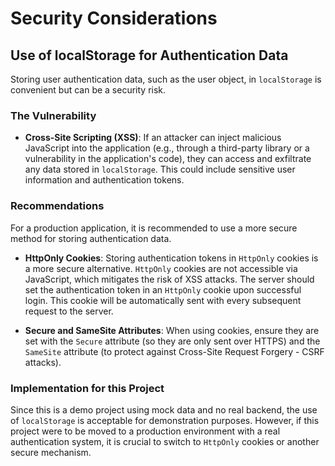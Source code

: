 # Security Considerations

## Use of localStorage for Authentication Data

Storing user authentication data, such as the user object, in `localStorage` is convenient but can be a security risk.

### The Vulnerability

- **Cross-Site Scripting (XSS)**: If an attacker can inject malicious JavaScript into the application (e.g., through a third-party library or a vulnerability in the application's code), they can access and exfiltrate any data stored in `localStorage`. This could include sensitive user information and authentication tokens.

### Recommendations

For a production application, it is recommended to use a more secure method for storing authentication data.

- **HttpOnly Cookies**: Storing authentication tokens in `HttpOnly` cookies is a more secure alternative. `HttpOnly` cookies are not accessible via JavaScript, which mitigates the risk of XSS attacks. The server should set the authentication token in an `HttpOnly` cookie upon successful login. This cookie will be automatically sent with every subsequent request to the server.

- **Secure and SameSite Attributes**: When using cookies, ensure they are set with the `Secure` attribute (so they are only sent over HTTPS) and the `SameSite` attribute (to protect against Cross-Site Request Forgery - CSRF attacks).

### Implementation for this Project

Since this is a demo project using mock data and no real backend, the use of `localStorage` is acceptable for demonstration purposes. However, if this project were to be moved to a production environment with a real authentication system, it is crucial to switch to `HttpOnly` cookies or another secure mechanism.
